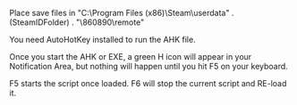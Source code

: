 Place save files in "C:\Program Files (x86)\Steam\userdata\" . (SteamIDFolder) . "\860890\remote"
  
You need AutoHotKey installed to run the AHK file. 

Once you start the AHK or EXE, a green H icon will appear in your Notification Area, but nothing will happen until you hit F5 on your keyboard. 

F5 starts the script once loaded. F6 will stop the current script and RE-load it. 
